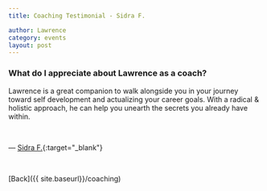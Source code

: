 ```yaml
---
title: Coaching Testimonial - Sidra F.

author: Lawrence
category: events
layout: post
---
```



### What do I appreciate about Lawrence as a coach?


Lawrence is a great companion to walk alongside you in your journey toward self development and actualizing your career goals. With a radical & holistic approach, he can help you unearth the secrets you already have within.

<br>

— [Sidra F.](https://www.linkedin.com/in/sidrafatima/){:target="_blank"}

<br>

[Back]({{ site.baseurl}}/coaching)